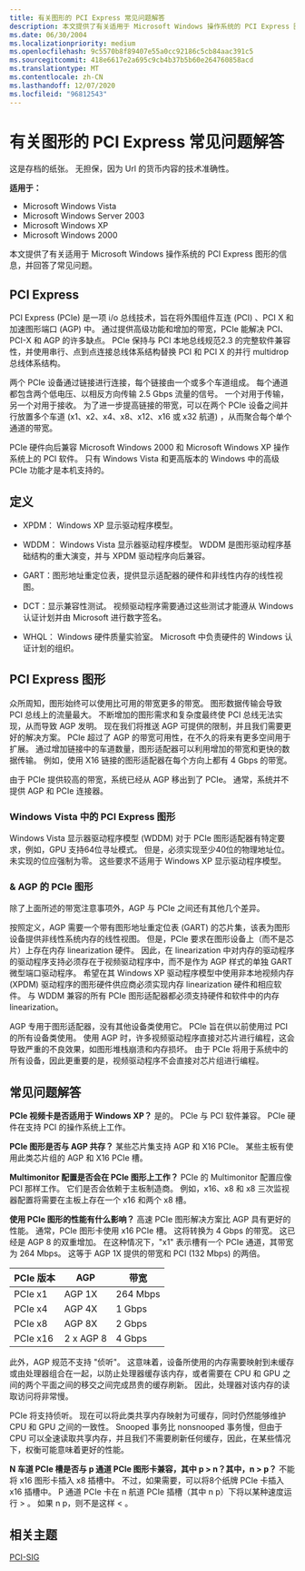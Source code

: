 ```yaml
---
title: 有关图形的 PCI Express 常见问题解答
description: 本文提供了有关适用于 Microsoft Windows 操作系统的 PCI Express 图形的信息，并回答了常见问题。
ms.date: 06/30/2004
ms.localizationpriority: medium
ms.openlocfilehash: 9c5570b8f89407e55a0cc92186c5cb84aac391c5
ms.sourcegitcommit: 418e6617e2a695c9cb4b37b5b60e264760858acd
ms.translationtype: MT
ms.contentlocale: zh-CN
ms.lasthandoff: 12/07/2020
ms.locfileid: "96812543"
---
```

# <a name="pci-express-faq-for-graphics"></a>有关图形的 PCI Express 常见问题解答

这是存档的纸张。 无担保，因为 Url 的货币内容的技术准确性。

**适用于：**

- Microsoft Windows Vista
- Microsoft Windows Server 2003
- Microsoft Windows XP
- Microsoft Windows 2000

本文提供了有关适用于 Microsoft Windows 操作系统的 PCI Express 图形的信息，并回答了常见问题。

## <a name="pci-express"></a>PCI Express

PCI Express (PCIe) 是一项 i/o 总线技术，旨在将外围组件互连 (PCI) 、PCI X 和加速图形端口 (AGP) 中。 通过提供高级功能和增加的带宽，PCIe 能解决 PCI、PCI-X 和 AGP 的许多缺点。 PCIe 保持与 PCI 本地总线规范2.3 的完整软件兼容性，并使用串行、点到点连接总线体系结构替换 PCI 和 PCI X 的并行 multidrop 总线体系结构。

两个 PCIe 设备通过链接进行连接，每个链接由一个或多个车道组成。 每个通道都包含两个低电压、以相反方向传输 2.5 Gbps 流量的信号。 一个对用于传输，另一个对用于接收。 为了进一步提高链接的带宽，可以在两个 PCIe 设备之间并行放置多个车道 (x1、x2、x4、x8、x12、x16 或 x32 航道) ，从而聚合每个单个通道的带宽。

PCIe 硬件向后兼容 Microsoft Windows 2000 和 Microsoft Windows XP 操作系统上的 PCI 软件。 只有 Windows Vista 和更高版本的 Windows 中的高级 PCIe 功能才是本机支持的。

## <a name="definitions"></a>定义

- XPDM： Windows XP 显示驱动程序模型。

- WDDM： Windows Vista 显示器驱动程序模型。 WDDM 是图形驱动程序基础结构的重大演变，并与 XPDM 驱动程序向后兼容。

- GART：图形地址重定位表，提供显示适配器的硬件和非线性内存的线性视图。

- DCT：显示兼容性测试。 视频驱动程序需要通过这些测试才能遵从 Windows 认证计划并由 Microsoft 进行数字签名。

- WHQL： Windows 硬件质量实验室。 Microsoft 中负责硬件的 Windows 认证计划的组织。

## <a name="pci-express-graphics"></a>PCI Express 图形

众所周知，图形始终可以使用比可用的带宽更多的带宽。 图形数据传输会导致 PCI 总线上的流量最大。 不断增加的图形需求和复杂度最终使 PCI 总线无法实现，从而导致 AGP 发明。 现在我们将推送 AGP 可提供的限制，并且我们需要更好的解决方案。 PCIe 超过了 AGP 的带宽可用性，在不久的将来有更多空间用于扩展。 通过增加链接中的车道数量，图形适配器可以利用增加的带宽和更快的数据传输。 例如，使用 X16 链接的图形适配器在每个方向上都有 4 Gbps 的带宽。

由于 PCIe 提供较高的带宽，系统已经从 AGP 移出到了 PCIe。 通常，系统并不提供 AGP 和 PCIe 连接器。

### <a name="pci-express-graphics-in-windows-vista"></a>Windows Vista 中的 PCI Express 图形

Windows Vista 显示器驱动程序模型 (WDDM) 对于 PCIe 图形适配器有特定要求，例如，GPU 支持64位寻址模式。 但是，必须实现至少40位的物理地址位。 未实现的位应强制为零。 这些要求不适用于 Windows XP 显示驱动程序模型。

### <a name="pcie-graphics--agp"></a>& AGP 的 PCIe 图形

除了上面所述的带宽注意事项外，AGP 与 PCIe 之间还有其他几个差异。

按照定义，AGP 需要一个带有图形地址重定位表 (GART) 的芯片集，该表为图形设备提供非线性系统内存的线性视图。 但是，PCIe 要求在图形设备上（而不是芯片）上存在内存 linearization 硬件。 因此，在 linearization 中对内存的驱动程序的驱动程序支持必须存在于视频驱动程序中，而不是作为 AGP 样式的单独 GART 微型端口驱动程序。 希望在其 Windows XP 驱动程序模型中使用非本地视频内存 (XPDM) 驱动程序的图形硬件供应商必须实现内存 linearization 硬件和相应软件。 与 WDDM 兼容的所有 PCIe 图形适配器都必须支持硬件和软件中的内存 linearization。

AGP 专用于图形适配器，没有其他设备类使用它。 PCIe 旨在供以前使用过 PCI 的所有设备类使用。 使用 AGP 时，许多视频驱动程序直接对芯片进行编程，这会导致严重的不良效果，如图形堆栈崩溃和内存损坏。 由于 PCIe 将用于系统中的所有设备，因此更重要的是，视频驱动程序不会直接对芯片组进行编程。

## <a name="frequently-asked-questions"></a>常见问题解答

**PCIe 视频卡是否适用于 Windows XP？** 是的。 PCIe 与 PCI 软件兼容。 PCIe 硬件在支持 PCI 的操作系统上工作。

**PCIe 图形是否与 AGP 共存？** 某些芯片集支持 AGP 和 X16 PCIe。 某些主板有使用此类芯片组的 AGP 和 X16 PCIe 槽。

**Multimonitor 配置是否会在 PCIe 图形上工作？** PCIe 的 Multimonitor 配置应像 PCI 那样工作。 它们是否会依赖于主板制造商。 例如，x16、x8 和 x8 三次监视器配置将需要在主板上存在一个 x16 和两个 x8 槽。

**使用 PCIe 图形的性能有什么影响？** 高速 PCIe 图形解决方案比 AGP 具有更好的性能。 通常，PCIe 图形卡使用 x16 PCIe 槽。 这将转换为 4 Gbps 的带宽。 这已经是 AGP 8 的双重增加。 在这种情况下，"x1" 表示槽有一个 PCIe 通道，其带宽为 264 Mbps。 这等于 AGP 1X 提供的带宽和 PCI (132 Mbps) 的两倍。

|PCIe 版本|AGP|带宽|
|----|----|----|
|PCIe x1|AGP 1X|264 Mbps|
|PCIe x4|AGP 4X|1 Gbps|
|PCIe x8|AGP 8X|2 Gbps|
|PCIe x16|2 x AGP 8|4 Gbps|

此外，AGP 规范不支持 "侦听"。 这意味着，设备所使用的内存需要映射到未缓存或由处理器组合在一起，以防止处理器缓存该内存，或者需要在 CPU 和 GPU 之间的两个平面之间的移交之间完成昂贵的缓存刷新。 因此，处理器对该内存的读取访问将非常慢。

PCIe 将支持侦听。 现在可以将此类共享内存映射为可缓存，同时仍然能够维护 CPU 和 GPU 之间的一致性。 Snooped 事务比 nonsnooped 事务慢，但由于 CPU 可以全速读取共享内存，并且我们不需要刷新任何缓存，因此，在某些情况下，权衡可能意味着更好的性能。

**N 车道 PCIe 槽是否与 p 通道 PCIe 图形卡兼容，其中 p &gt; n？其中，n &gt; p？** 不能将 x16 图形卡插入 x8 插槽中。 不过，如果需要，可以将8个纸牌 PCIe 卡插入 x16 插槽中。 P 通道 PCIe 卡在 n 航道 PCIe 插槽（其中 n p）下将以某种速度运行 &gt; 。 如果 n p，则不是这样 &lt; 。

## <a name="related-topics"></a>相关主题

[PCI-SIG](https://pcisig.com/)  

